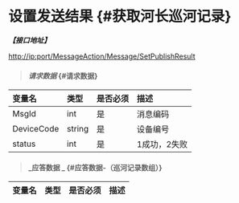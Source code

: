 # 设置发送结果 {#获取河长巡河记录}

_**【接口地址】**_

[http://ip:port/MessageAction/Message/SetPublishResult](http://ip:port/MessageAction/Message/EditMaterial)

> #### _请求数据_ {#请求数据}

| 变量名 | 类型 | 是否必须 | 描述 |
| :--- | :--- | :--- | :--- |
| MsgId | int | 是 | 消息编码 |
| DeviceCode | string | 是 | 设备编号 |
| status | int | 是 | 1成功，2失败 |

> #### _应答数据 _ {#应答数据-（巡河记录数组）}

| 变量名 | 类型 | 是否必须 | 描述 |
| :--- | :--- | :--- | :--- |




